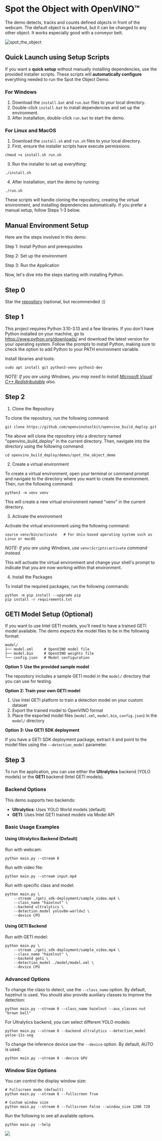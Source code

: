 # Spot the Object with OpenVINO™

The demo detects, tracks and counts defined objects in front of the webcam. The default object is a hazelnut, but it can be changed to any other object. It works especially good with a conveyor belt.

![spot_the_object](https://github.com/user-attachments/assets/e0b1f56a-a7b3-4bf0-a056-1fac804c2de3)

## Quick Launch using Setup Scripts

If you want a **quick setup** without manually installing dependencies, use the provided installer scripts. These scripts will **automatically configure** everything needed to run the Spot the Object Demo.

### **For Windows**

1. Download the `install.bat` and `run.bat` files to your local directory.
2. Double-click `install.bat` to install dependencies and set up the environment.
3. After installation, double-click `run.bat` to start the demo.

### **For Linux and MacOS**

1. Download the `install.sh` and `run.sh` files to your local directory.
2. First, ensure the installer scripts have execute permissions:

```shell
chmod +x install.sh run.sh
```

3. Run the installer to set up everything:

```shell
./install.sh
```

4. After installation, start the demo by running:

```shell
./run.sh
```

These scripts will handle cloning the repository, creating the virtual environment, and installing dependencies automatically. If you prefer a manual setup, follow Steps 1-3 below.

## Manual Environment Setup

Here are the steps involved in this demo:

Step 1: Install Python and prerequisites

Step 2: Set up the environment

Step 3: Run the Application

Now, let's dive into the steps starting with installing Python.

## Step 0

Star the [repository](https://github.com/openvinotoolkit/openvino_build_deploy) (optional, but recommended :))

## Step 1

This project requires Python 3.10-3.13 and a few libraries. If you don't have Python installed on your machine, go to <https://www.python.org/downloads/> and download the latest version for your operating system. Follow the prompts to install Python, making sure to check the option to add Python to your PATH environment variable.

Install libraries and tools:

```shell
sudo apt install git python3-venv python3-dev
```

_NOTE: If you are using Windows, you may need to install [Microsoft Visual C++ Redistributable](https://aka.ms/vs/16/release/vc_redist.x64.exe) also._

## Step 2

1. Clone the Repository

To clone the repository, run the following command:

```shell
git clone https://github.com/openvinotoolkit/openvino_build_deploy.git
```

The above will clone the repository into a directory named "openvino_build_deploy" in the current directory. Then, navigate into the directory using the following command:

```shell
cd openvino_build_deploy/demos/spot_the_object_demo
```

2. Create a virtual environment

To create a virtual environment, open your terminal or command prompt and navigate to the directory where you want to create the environment. Then, run the following command:

```shell
python3 -m venv venv
```

This will create a new virtual environment named "venv" in the current directory.

3. Activate the environment

Activate the virtual environment using the following command:

```shell
source venv/bin/activate   # For Unix-based operating system such as Linux or macOS
```

_NOTE: If you are using Windows, use `venv\Scripts\activate` command instead._

This will activate the virtual environment and change your shell's prompt to indicate that you are now working within that environment.

4. Install the Packages

To install the required packages, run the following commands:

```shell
python -m pip install --upgrade pip
pip install -r requirements.txt
```

## GETI Model Setup (Optional)

If you want to use Intel GETI models, you'll need to have a trained GETI model available. The demo expects the model files to be in the following format:

```text
model/
├── model.xml     # OpenVINO model file
├── model.bin     # OpenVINO weights file
└── config.json   # Model configuration
```

**Option 1: Use the provided sample model**

The repository includes a sample GETI model in the `model/` directory that you can use for testing.

**Option 2: Train your own GETI model**

1. Use Intel GETI platform to train a detection model on your custom dataset
2. Export the trained model to OpenVINO format
3. Place the exported model files (`model.xml`, `model.bin`, `config.json`) in the `model/` directory

**Option 3: Use GETI SDK deployment**

If you have a GETI SDK deployment package, extract it and point to the model files using the `--detection_model` parameter.

## Step 3

To run the application, you can use either the **Ultralytics** backend (YOLO models) or the **GETI** backend (Intel GETI models).

### Backend Options

This demo supports two backends:

- **Ultralytics**: Uses YOLO World models (default)
- **GETI**: Uses Intel GETI trained models via Model API

### Basic Usage Examples

#### Using Ultralytics Backend (Default)

Run with webcam:

```shell
python main.py --stream 0
```

Run with video file:

```shell
python main.py --stream input.mp4
```

Run with specific class and model:

```shell
python main.py \
    --stream ./geti_sdk-deployment/sample_video.mp4 \
    --class_name "hazelnut" \
    --backend ultralytics \
    --detection_model yolov8m-worldv2 \
    --device CPU
```

#### Using GETI Backend

Run with GETI model:

```shell
python main.py \
    --stream ./geti_sdk-deployment/sample_video.mp4 \
    --class_name "hazelnut" \
    --backend geti \
    --detection_model ./model/model.xml \
    --device CPU
```

### Advanced Options

To change the class to detect, use the `--class_name` option. By default, hazelnut is used. You should also provide auxiliary classes to improve the detection:

```shell
python main.py --stream 0 --class_name hazelnut --aux_classes nut "brown ball"
```

For Ultralytics backend, you can select different YOLO models:

```shell
python main.py --stream 0 --backend ultralytics --detection_model yoloe-11s-seg
```

To change the inference device use the `--device` option. By default, AUTO is used:

```shell
python main.py --stream 0 --device GPU
```

### Window Size Options

You can control the display window size:

```shell
# Fullscreen mode (default)
python main.py --stream 0 --fullscreen True

# Custom window size
python main.py --stream 0 --fullscreen False --window_size 1280 720
```

Run the following to see all available options.

```shell
python main.py --help
```

[//]: # (telemetry pixel)
<img referrerpolicy="no-referrer-when-downgrade" src="https://static.scarf.sh/a.png?x-pxid=7003a37c-568d-40a5-9718-0d021d8589ca&project=demos/spot_the_object_demo&file=README.md" />
